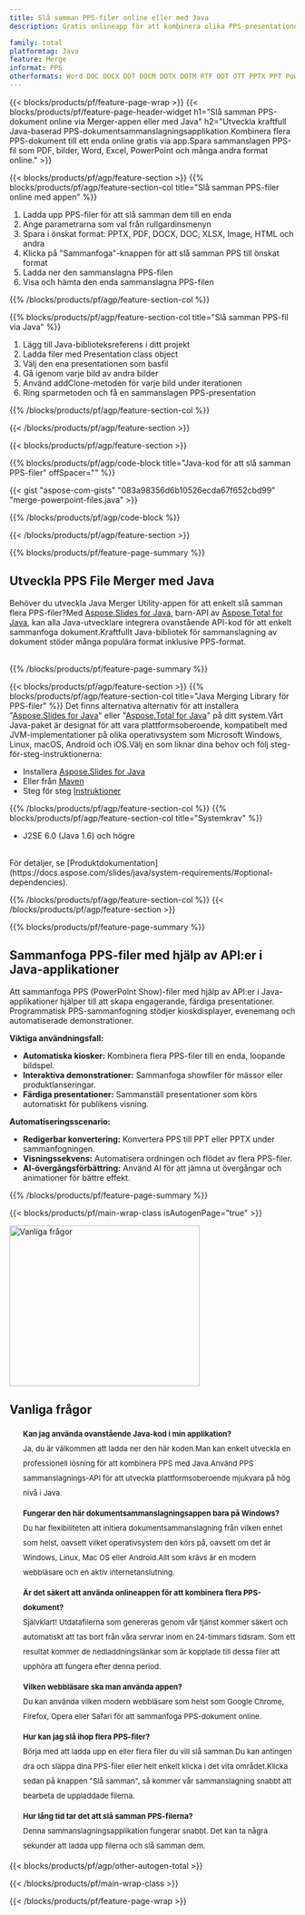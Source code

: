 ```yaml
---
title: Slå samman PPS-filer online eller med Java
description: Gratis onlineapp för att kombinera olika PPS-presentationer.Java-sammanfogande bibliotekskod för att slå samman PPS-presentation till valfritt format. 

family: total
platformtag: Java
feature: Merge
informat: PPS
otherformats: Word DOC DOCX DOT DOCM DOTX DOTM RTF ODT OTT PPTX PPT Powerpoint PPS PPSX PPSM POTM ODP OTP POT PPTM POTX PDF GIF JPG JPEG PNG TIFF IMAGE BMP Excel XLS XLSX ODS TSV XLSB XLSM XLT XLTM XLTX
---
```

{{< blocks/products/pf/feature-page-wrap >}}
{{< blocks/products/pf/feature-page-header-widget h1="Slå samman PPS-dokument online via Merger-appen eller med Java" h2="Utveckla kraftfull Java-baserad PPS-dokumentsammanslagningsapplikation.Kombinera flera PPS-dokument till ett enda online gratis via app.Spara sammanslagen PPS-fil som PDF, bilder, Word, Excel, PowerPoint och många andra format online." >}}


{{< blocks/products/pf/agp/feature-section >}}
{{% blocks/products/pf/agp/feature-section-col title="Slå samman PPS-filer online med appen" %}}

1. Ladda upp PPS-filer för att slå samman dem till en enda
1. Ange parametrarna som val från rullgardinsmenyn
1. Spara i önskat format: PPTX, PDF, DOCX, DOC, XLSX, Image, HTML och andra
1. Klicka på "Sammanfoga"-knappen för att slå samman PPS till önskat format
1. Ladda ner den sammanslagna PPS-filen
1. Visa och hämta den enda sammanslagna PPS-filen

{{% /blocks/products/pf/agp/feature-section-col %}}

{{% blocks/products/pf/agp/feature-section-col title="Slå samman PPS-fil via Java" %}}

1. Lägg till Java-biblioteksreferens i ditt projekt
1. Ladda filer med Presentation class object
1. Välj den ena presentationen som basfil
1. Gå igenom varje bild av andra bilder
1. Använd addClone-metoden för varje bild under iterationen
1. Ring sparmetoden och få en sammanslagen PPS-presentation

{{% /blocks/products/pf/agp/feature-section-col %}}

{{< /blocks/products/pf/agp/feature-section >}}

{{< blocks/products/pf/agp/feature-section >}}

{{% blocks/products/pf/agp/code-block title="Java-kod för att slå samman PPS-filer" offSpacer="" %}}

{{< gist "aspose-com-gists" "083a98356d6b10526ecda67f652cbd99" "merge-powerpoint-files.java" >}}

{{% /blocks/products/pf/agp/code-block %}}

{{< /blocks/products/pf/agp/feature-section >}}

{{% blocks/products/pf/feature-page-summary %}}

<h2>Utveckla PPS File Merger med Java</h2>

Behöver du utveckla Java Merger Utility-appen för att enkelt slå samman flera PPS-filer?Med [Aspose.Slides for Java](https://products.aspose.com/slides/sv/java/), barn-API av [Aspose.Total for Java](https://products.aspose.com/total/sv/java/), kan alla Java-utvecklare integrera ovanstående API-kod för att enkelt sammanfoga dokument.Kraftfullt Java-bibliotek för sammanslagning av dokument stöder många populära format inklusive PPS-format.<br /><br />

{{% /blocks/products/pf/feature-page-summary %}}

{{< blocks/products/pf/agp/feature-section >}}
{{% blocks/products/pf/agp/feature-section-col title="Java Merging Library för PPS-filer" %}}
Det finns alternativa alternativ för att installera "[Aspose.Slides for Java](https://products.aspose.com/slides/sv/java/)" eller "[Aspose.Total for Java](https://products.aspose.com/total/sv/java/)" på ditt system.Vårt Java-paket är designat för att vara plattformsoberoende, kompatibelt med JVM-implementationer på olika operativsystem som Microsoft Windows, Linux, macOS, Android och iOS.Välj en som liknar dina behov och följ steg-för-steg-instruktionerna:<br />

- Installera [Aspose.Slides for Java](https://docs.aspose.com/slides/java/installation/)
- Eller från [Maven](https://releases.aspose.com/java/repo/com/aspose/aspose-slides/)
- Steg för steg [Instruktioner](https://docs.aspose.com/slides/java/installation/#install-aspose-slides-for-java-from-maven-repository)

{{% /blocks/products/pf/agp/feature-section-col %}}
{{% blocks/products/pf/agp/feature-section-col title="Systemkrav" %}}

- J2SE 6.0 (Java 1.6) och högre

<br />
För detaljer, se [Produktdokumentation](https://docs.aspose.com/slides/java/system-requirements/#optional-dependencies).

{{% /blocks/products/pf/agp/feature-section-col %}}
{{< /blocks/products/pf/agp/feature-section >}}

{{% blocks/products/pf/feature-page-summary %}}
## Sammanfoga PPS-filer med hjälp av API:er i Java-applikationer

Att sammanfoga PPS (PowerPoint Show)-filer med hjälp av API:er i Java-applikationer hjälper till att skapa engagerande, färdiga presentationer. Programmatisk PPS-sammanfogning stödjer kioskdisplayer, evenemang och automatiserade demonstrationer.

**Viktiga användningsfall:**
- **Automatiska kiosker:** Kombinera flera PPS-filer till en enda, loopande bildspel.
- **Interaktiva demonstrationer:** Sammanfoga showfiler för mässor eller produktlanseringar.
- **Färdiga presentationer:** Sammanställ presentationer som körs automatiskt för publikens visning.

**Automatiseringsscenario:**
- **Redigerbar konvertering:** Konvertera PPS till PPT eller PPTX under sammanfogningen.
- **Visningssekvens:** Automatisera ordningen och flödet av flera PPS-filer.
- **AI-övergångsförbättring:** Använd AI för att jämna ut övergångar och animationer för bättre effekt.
{{% /blocks/products/pf/feature-page-summary %}}
{{< blocks/products/pf/main-wrap-class isAutogenPage="true" >}}


<style>.howtolist li{margin-right: 0!important;line-height: 26px;position: relative;margin-bottom: 10px;font-size: 13px;list-style-type: none;}</style>
<div class="col-md-12 tl bg-gray-dark howtolist section">
  <a class="anchor" name="faqpage"></a>
  <div class="container tl dflex" itemscope="" itemtype="https://schema.org/FAQPage">
      <div class="col-md-4 howtosectiongfx">
          <img class="social-panel-hide-on-mobile" src="https://www.groupdocs.cloud/templates/brand/images/groupdocs/conversion/groupdocs_conversion-brand.png" alt="Vanliga frågor" width="335" height="283">
      </div>
      <div class="howtosection col-md-8">
          <div>
              <h2>Vanliga frågor</h2>
               <ul>
                  <li itemscope="" itemprop="mainEntity" itemtype="https://schema.org/Question">
                      <div>
                          <span itemprop="name"><b>Kan jag använda ovanstående Java-kod i min applikation?</b></span>
                      </div>
                      <div itemscope="" itemprop="acceptedAnswer" itemtype="https://schema.org/Answer">
                          <span itemprop="text">Ja, du är välkommen att ladda ner den här koden.Man kan enkelt utveckla en professionell lösning för att kombinera PPS med Java.Använd PPS sammanslagnings-API för att utveckla plattformsoberoende mjukvara på hög nivå i Java.</span>
                      </div>
                  </li>
                  <li itemscope="" itemprop="mainEntity" itemtype="https://schema.org/Question">
                      <div>
                          <span itemprop="name"><b>Fungerar den här dokumentsammanslagningsappen bara på Windows?</b></span>
                      </div>
                      <div itemscope="" itemprop="acceptedAnswer" itemtype="https://schema.org/Answer">
                          <span itemprop="text">Du har flexibiliteten att initiera dokumentsammanslagning från vilken enhet som helst, oavsett vilket operativsystem den körs på, oavsett om det är Windows, Linux, Mac OS eller Android.Allt som krävs är en modern webbläsare och en aktiv internetanslutning.</span>
                      </div>
                  </li>
                  <li itemscope="" itemprop="mainEntity" itemtype="https://schema.org/Question">
                      <div>
                          <span itemprop="name"><b>Är det säkert att använda onlineappen för att kombinera flera PPS-dokument?</b></span>
                      </div>
                      <div itemscope="" itemprop="acceptedAnswer" itemtype="https://schema.org/Answer">
                          <span itemprop="text">Självklart! Utdatafilerna som genereras genom vår tjänst kommer säkert och automatiskt att tas bort från våra servrar inom en 24-timmars tidsram. Som ett resultat kommer de nedladdningslänkar som är kopplade till dessa filer att upphöra att fungera efter denna period.</span>
                      </div>
                  </li>                 
                  <li itemscope="" itemprop="mainEntity" itemtype="https://schema.org/Question">
                      <div>
                          <span itemprop="name"><b>Vilken webbläsare ska man använda appen?</b></span>
                      </div>
                      <div itemscope="" itemprop="acceptedAnswer" itemtype="https://schema.org/Answer">
                          <span itemprop="text">Du kan använda vilken modern webbläsare som helst som Google Chrome, Firefox, Opera eller Safari för att sammanfoga PPS-dokument online.</span>
                      </div>
                  </li>
 		  <li itemscope="" itemprop="mainEntity" itemtype="https://schema.org/Question">
                      <div>
                          <span itemprop="name"><b>Hur kan jag slå ihop flera PPS-filer?</b></span>
                      </div>
                      <div itemscope="" itemprop="acceptedAnswer" itemtype="https://schema.org/Answer">
                          <span itemprop="text">Börja med att ladda upp en eller flera filer du vill slå samman.Du kan antingen dra och släppa dina PPS-filer eller helt enkelt klicka i det vita området.Klicka sedan på knappen "Slå samman", så kommer vår sammanslagning snabbt att bearbeta de uppladdade filerna.</span>
                      </div>
                  </li>
 		  <li itemscope="" itemprop="mainEntity" itemtype="https://schema.org/Question">
                      <div>
                          <span itemprop="name"><b>Hur lång tid tar det att slå samman PPS-filerna?</b></span>
                      </div>
                      <div itemscope="" itemprop="acceptedAnswer" itemtype="https://schema.org/Answer">
                          <span itemprop="text">Denna sammanslagningsapplikation fungerar snabbt. Det kan ta några sekunder att ladda upp filerna och slå samman dem.</span>
                      </div>
                  </li>
              </ul>
          </div>
      </div>
  </div>

{{< blocks/products/pf/agp/other-autogen-total >}}

{{< /blocks/products/pf/main-wrap-class >}}

{{< /blocks/products/pf/feature-page-wrap >}}